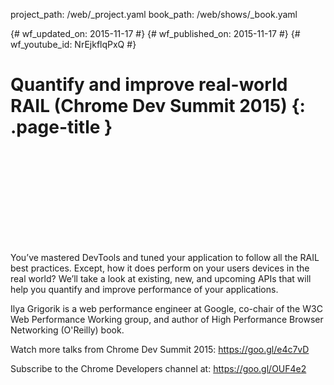 project_path: /web/_project.yaml book_path: /web/shows/_book.yaml

{# wf_updated_on: 2015-11-17 #} {# wf_published_on: 2015-11-17 #} {# wf_youtube_id: NrEjkflqPxQ #}

# Quantify and improve real-world RAIL (Chrome Dev Summit 2015) {: .page-title }

<div class="video-wrapper">
  <iframe class="devsite-embedded-youtube-video" data-video-id="NrEjkflqPxQ"
          data-autohide="1" data-showinfo="0" frameborder="0" allowfullscreen>
  </iframe>
</div>

You’ve mastered DevTools and tuned your application to follow all the RAIL best practices. Except, how it does perform on your users devices in the real world? We’ll take a look at existing, new, and upcoming APIs that will help you quantify and improve performance of your applications.

Ilya Grigorik is a web performance engineer at Google, co-chair of the W3C Web Performance Working group, and author of High Performance Browser Networking (O'Reilly) book.

Watch more talks from Chrome Dev Summit 2015: https://goo.gl/e4c7vD

Subscribe to the Chrome Developers channel at: https://goo.gl/OUF4e2